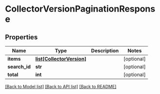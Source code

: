 # CollectorVersionPaginationResponse

## Properties
Name | Type | Description | Notes
------------ | ------------- | ------------- | -------------
**items** | [**list[CollectorVersion]**](CollectorVersion.md) |  | [optional] 
**search_id** | **str** |  | [optional] 
**total** | **int** |  | [optional] 

[[Back to Model list]](../README.md#documentation-for-models) [[Back to API list]](../README.md#documentation-for-api-endpoints) [[Back to README]](../README.md)


